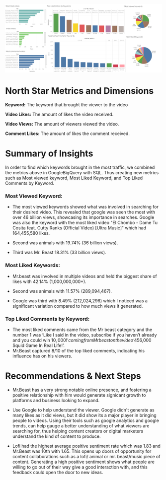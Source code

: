 ![](https://github.com/Juwan23D/Youtube-Keyword-Analysis/blob/main/Dashboard%201%20(4)%20(1).png)

# North Star Metrics and Dimensions
**Keyword:** The keyword that brought the viewer to the video

**Video Likes:** The amount of likes the video received.

**Video Views:** The amount of viewers viewed the video.

**Comment Likes:** The amount of likes the comment received.
# Summary of Insights

In order to find which keywords brought in the most traffic, we combined the metrics above in GoogleBigQuery with SQL.
Thus creating new metrics such as Most viewed keyword, Most Liked Keyword, and Top Liked Comments by Keyword.

### Most Viewed Keyword:

* The most viewed keywords showed what was involved in searching for their desired video. This revealed that google was seen the most with over 46 billion views, showcasing its importance in searches. Google was also the 
keyword with the most liked video "El Chombo - Dame Tu Cosita feat. Cutty Ranks (Official Video) [Ultra Music]" which had 164,455,580 likes.

* Second was animals with 19.74% (36 billion views).

* Third was Mr. Beast 18.31% (33 billion views).

### Most Liked Keywords:

* Mr.beast was involved in multiple videos and held the biggest share of likes with 42.14% (1,000,000,000+). 

* Second was animals with 11.57% (289,094,467). 

* Google was third with 8.49% (212,024,296) which I noticed was a significant variation compared to how much views it generated. 

### Top Liked Comments by Keyword:

* The most liked comments came from the Mr beast category and the number 1 was ‘Like I said in the video, subscribe if you haven’t already and you could win $10,000!’ coming from Mr beast on the video ‘$456,000 Squid Game In Real Life!’.
* Mr.Beast captured 8/10 of the top liked comments, indicating his influence has on his viewers.

# Recommendations & Next Steps

* Mr.Beast has a very strong notable online presence, and fostering a positive relationship with him would generate signicant growth to platforms and business looking to expand.

* Use Google to help understand the viewer. Google didn't generate as many likes as it did views, but it did show its a major player in bringing people to videos. Using their tools such as google analytics and google trends, 
can help gauge a better understanding of what viewers are searching for, thus helping content creators or digital marketers understand the kind of content to produce.

* Lofi had the highest average positive sentiment rate which was 1.83 and Mr.Beast was 10th with 1.65. This opens up doors of opportunity for content collaborations such as a lofi/ animal 
or mr. beast/music piece of content. Generating a high positive sentiment shows what people are willing to go out of their way give a good interaction with, and this feedback could open the door to new ideas. 



